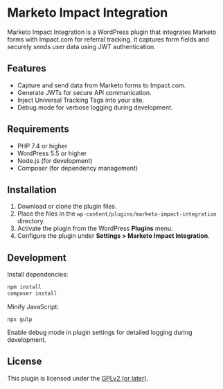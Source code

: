 # Marketo Impact Integration

Marketo Impact Integration is a WordPress plugin that integrates Marketo forms with Impact.com for referral tracking. It captures form fields and securely sends user data using JWT authentication.

## Features
- Capture and send data from Marketo forms to Impact.com.
- Generate JWTs for secure API communication.
- Inject Universal Tracking Tags into your site.
- Debug mode for verbose logging during development.

## Requirements
- PHP 7.4 or higher
- WordPress 5.5 or higher
- Node.js (for development)
- Composer (for dependency management)

## Installation
1. Download or clone the plugin files.
2. Place the files in the `wp-content/plugins/marketo-impact-integration` directory.
3. Activate the plugin from the WordPress **Plugins** menu.
4. Configure the plugin under **Settings > Marketo Impact Integration**.

## Development
Install dependencies:

```bash
npm install
composer install
```
Minify JavaScript:
```
npx gulp
```
Enable debug mode in plugin settings for detailed logging during development.

## License
This plugin is licensed under the [GPLv2 (or later)](https://www.gnu.org/licenses/old-licenses/gpl-2.0.html).

